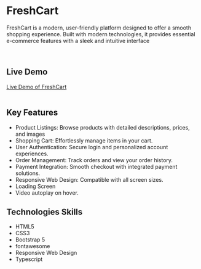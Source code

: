 <h1>FreshCart</h1>
<p>
  FreshCart is a modern, user-friendly platform designed to offer a smooth shopping experience. 
  Built with modern technologies, it provides essential e-commerce features with a sleek and 
  intuitive interface
</p>
<br>
<h2>Live Demo</h2>
<a href="https://fresh-cart-mabrouk84.netlify.app/login">Live Demo of FreshCart</a>
<br>
<br>

<h2> Key Features</h2>
<ul>
  <li>Product Listings: Browse products with detailed descriptions, prices, and images</li>
  <li>Shopping Cart: Effortlessly manage items in your cart.</li>
  <li>User Authentication: Secure login and personalized account experiences.</li>
  <li>Order Management: Track orders and view your order history.</li>
  <li>Payment Integration: Smooth checkout with integrated payment solutions.</li>
  <li>Responsive Web Design: Compatible with all screen sizes.</li>
  <li>Loading Screen</li>
  <li>Video autoplay on hover.</li>
</ul>

<h2>Technologies Skills </h2>
<ul>
  <li>HTML5</li>
  <li>CSS3</li>
  <li>Bootstrap 5</li>
  <li>fontawesome</li>
  <li>Responsive Web Design</li>
  <li>Typescript</li>
</ul>
